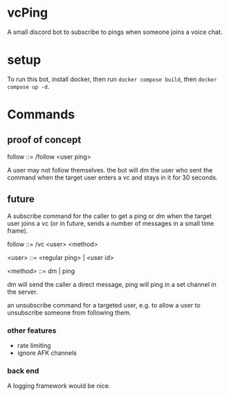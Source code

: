 # vcPing
A small discord bot to subscribe to pings when someone joins a voice chat.

# setup

To run this bot, install docker, then run `docker compose build`, then `docker compose up -d`.  

# Commands

## proof of concept

follow ::= /follow \<user ping\>

A user may not follow themselves.  the bot will dm the user who sent the command when the target user enters a vc and stays in it for 30 seconds.  

## future

A subscribe command for the caller to get a ping or dm when the target user joins a vc (or in future, sends a number of messages in a small time frame).

follow ::= /vc \<user\> \<method\>

\<user\> ::= \<regular ping\> | \<user id\>

\<method\> ::= dm | ping

dm will send the caller a direct message, ping will ping in a set channel in the server.  

an unsubscribe command for a targeted user, e.g. to allow a user to unsubscribe someone from following them.  

### other features

- rate limiting
- ignore AFK channels

### back end

A logging framework would be nice.  
